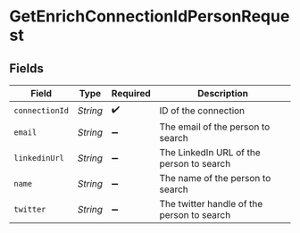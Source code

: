 # GetEnrichConnectionIdPersonRequest


## Fields

| Field                                      | Type                                       | Required                                   | Description                                |
| ------------------------------------------ | ------------------------------------------ | ------------------------------------------ | ------------------------------------------ |
| `connectionId`                             | *String*                                   | :heavy_check_mark:                         | ID of the connection                       |
| `email`                                    | *String*                                   | :heavy_minus_sign:                         | The email of the person to search          |
| `linkedinUrl`                              | *String*                                   | :heavy_minus_sign:                         | The LinkedIn URL of the person to search   |
| `name`                                     | *String*                                   | :heavy_minus_sign:                         | The name of the person to search           |
| `twitter`                                  | *String*                                   | :heavy_minus_sign:                         | The twitter handle of the person to search |